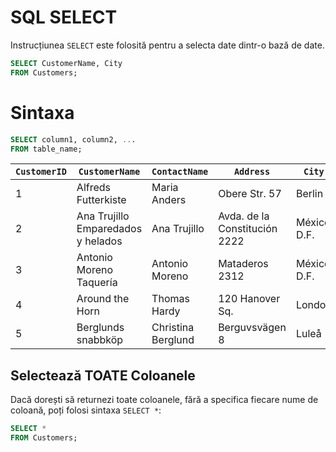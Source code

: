 # SQL SELECT

Instrucțiunea `SELECT` este folosită pentru a selecta date dintr-o bază de date.

```sql
SELECT CustomerName, City 
FROM Customers;
```

# Sintaxa

```sql
SELECT column1, column2, ...
FROM table_name;
```

| `CustomerID` | `CustomerName`                   | `ContactName`       | `Address`                    | `City`          | `PostalCode` | `Country` |
|------------|--------------------------------|-------------------|----------------------------|---------------|------------|---------|
| 1          | Alfreds Futterkiste            | Maria Anders      | Obere Str. 57               | Berlin        | 12209      | Germany |
| 2          | Ana Trujillo Emparedados y helados | Ana Trujillo   | Avda. de la Constitución 2222 | México D.F.   | 05021      | Mexico  |
| 3          | Antonio Moreno Taquería        | Antonio Moreno    | Mataderos 2312              | México D.F.   | 05023      | Mexico  |
| 4          | Around the Horn                 | Thomas Hardy      | 120 Hanover Sq.            | London        | WA1 1DP    | UK      |
| 5          | Berglunds snabbköp              | Christina Berglund | Berguvsvägen 8            | Luleå         | S-958 22   | Sweden  |


## Selectează TOATE Coloanele 
Dacă dorești să returnezi toate coloanele, fără a specifica fiecare nume de coloană, poți folosi sintaxa `SELECT *`:

```sql
SELECT * 
FROM Customers;
```




